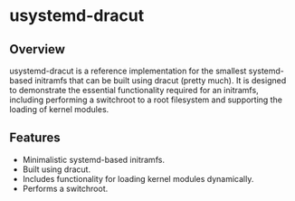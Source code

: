 # usystemd-dracut

## Overview

usystemd-dracut is a reference implementation for the smallest systemd-based initramfs that can be built using dracut (pretty much). It is designed to demonstrate the essential functionality required for an initramfs, including performing a switchroot to a root filesystem and supporting the loading of kernel modules.

## Features

- Minimalistic systemd-based initramfs.
- Built using dracut.
- Includes functionality for loading kernel modules dynamically.
- Performs a switchroot.

